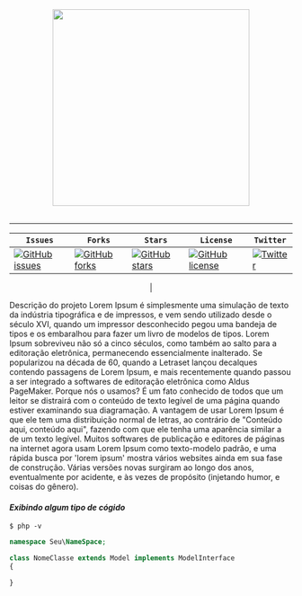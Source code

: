 <div align="center">
  <img src="https://octodex.github.com/images/jenktocat.jpg" width="350"><br><br>
</div>

-----------------

<center>
  
| **`Issues`** | **`Forks`** | **`Stars`** | **`License`** | **`Twitter`** |
|--------------|-------------|-------------|---------------|---------------|
| [![GitHub issues](https://img.shields.io/github/issues/tassianoalencar/repositorio-padrao.svg)](https://github.com/tassianoalencar/repositorio-padrao/issues) | [![GitHub forks](https://img.shields.io/github/forks/tassianoalencar/repositorio-padrao.svg)](https://github.com/tassianoalencar/repositorio-padrao/network) | [![GitHub stars](https://img.shields.io/github/stars/tassianoalencar/repositorio-padrao.svg)](https://github.com/tassianoalencar/repositorio-padrao/stargazers) | [![GitHub license](https://img.shields.io/github/license/tassianoalencar/repositorio-padrao.svg)](https://github.com/tassianoalencar/repositorio-padrao) | [![Twitter](https://img.shields.io/twitter/url/https/github.com/tassianoalencar/repositorio-padrao.svg?style=social)](https://twitter.com/intent/tweet?text=Wow:&url=https%3A%2F%2Fgithub.com%2Ftassianoalencar%2Frepositorio-padrao)
 |

</center>



Descrição do projeto
Lorem Ipsum é simplesmente uma simulação de texto da indústria tipográfica e de impressos, e vem sendo utilizado desde o século XVI, quando um impressor desconhecido pegou uma bandeja de tipos e os embaralhou para fazer um livro de modelos de tipos. Lorem Ipsum sobreviveu não só a cinco séculos, como também ao salto para a editoração eletrônica, permanecendo essencialmente inalterado. Se popularizou na década de 60, quando a Letraset lançou decalques contendo passagens de Lorem Ipsum, e mais recentemente quando passou a ser integrado a softwares de editoração eletrônica como Aldus PageMaker. Porque nós o usamos? É um fato conhecido de todos que um leitor se distrairá com o conteúdo de texto legível de uma página quando estiver examinando sua diagramação. A vantagem de usar Lorem Ipsum é que ele tem uma distribuição normal de letras, ao contrário de "Conteúdo aqui, conteúdo aqui", fazendo com que ele tenha uma aparência similar a de um texto legível. Muitos softwares de publicação e editores de páginas na internet agora usam Lorem Ipsum como texto-modelo padrão, e uma rápida busca por 'lorem ipsum' mostra vários websites ainda em sua fase de construção. Várias versões novas surgiram ao longo dos anos, eventualmente por acidente, e às vezes de propósito (injetando humor, e coisas do gênero).


#### *Exibindo algum tipo de cógido*
```shell
$ php -v
```

```php
namespace Seu\NameSpace;

class NomeClasse extends Model implements ModelInterface
{

}
```

